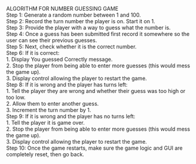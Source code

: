 ALGORITHM FOR NUMBER GUESSING GAME<br>
Step 1: Generate a random number between 1 and 100.<br>
Step 2: Record the turn number the player is on. Start it on 1.<br>
Step 3: Provide the player with a way to guess what the number is.<br>
Step 4: Once a guess has been submitted first record it somewhere so the user can see their previous guesses.<br>
Step 5: Next, check whether it is the correct number.<br>
Step 6: If it is correct:<br>
        1.	Display You guessed Correctly message.<br>
        2.	Stop the player from being able to enter more guesses (this would mess the game up).<br>
        3.	Display control allowing the player to restart the game.<br>
Step 8: If it is wrong and the player has turns left:<br>
        1.	Tell the player they are wrong and whether their guess was too high or too low.<br>
        2.	Allow them to enter another guess.<br>
        3.	Increment the turn number by 1.<br>
Step 9: If it is wrong and the player has no turns left:<br>
        1.	Tell the player it is game over.<br>
        2.	Stop the player from being able to enter more guesses (this would mess the game up).<br>
        3.	Display control allowing the player to restart the game.<br>
Step 10: Once the game restarts, make sure the game logic and GUI are completely reset, then go back.<br>
